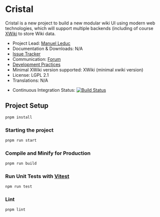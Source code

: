 # Cristal

Cristal is a new project to build a new modular wiki UI using modern web technologies, which will support multiple
backends (including of course [XWiki](https://www.xwiki.org/) to store Wiki data.

* Project Lead: [Manuel Leduc](https://www.xwiki.org/xwiki/bin/view/XWiki/mleduc)
* Documentation & Downloads: N/A <!-- [Documentation & Download](https://extensions.xwiki.org/xwiki/bin/view/Extension/
  (extension
  name)))-->
* [Issue Tracker](https://jira.xwiki.org/projects/CRISTAL/summary)
* Communication: [Forum](https://forum.xwiki.org/c/cristal/18)<!--, [Chat](https://dev.xwiki.
  org/xwiki/bin/view/Community/Chat)-->
* [Development Practices](https://dev.xwiki.org)
* Minimal XWiki version supported: XWiki (minimal xwiki version)
* License: LGPL 2.1
* Translations: N/A
<!--* Sonar
  Dashboard: [![Status](https://sonarcloud.io/api/project_badges/measure?project=(group id):(artifact id)&metric=alert_status)](https://sonarcloud.io/dashboard?id=(group
  id):(artifact id))-->
* Continuous Integration Status: [![Build Status](https://ci.xwiki.org/job/XWiki%20Contrib/job/cristal/job/main/badge/icon)](https://ci.xwiki.org/job/XWiki%20Contrib/job/cristal/job/main/)

## Project Setup

```sh
pnpm install
```

### Starting the project

```sh
pnpm run start
```

### Compile and Minify for Production

```sh
pnpm run build
```

### Run Unit Tests with [Vitest](https://vitest.dev/)

```sh
npm run test
```

### Lint

```sh
pnpm lint
```
